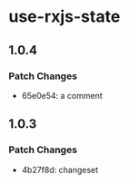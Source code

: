 # use-rxjs-state

## 1.0.4

### Patch Changes

- 65e0e54: a comment

## 1.0.3

### Patch Changes

- 4b27f8d: changeset
